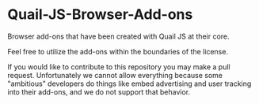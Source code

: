 Quail-JS-Browser-Add-ons
===========================

Browser add-ons that have been created with Quail JS at their core.

Feel free to utilize the add-ons within the boundaries of the license.

If you would like to contribute to this repository you may make a pull request.  Unfortunately we
cannot allow everything because some "ambitious" developers do things like embed advertising and
user tracking into their add-ons, and we do not support that behavior.
